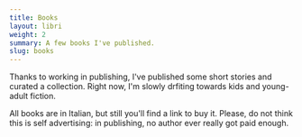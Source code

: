 ```yaml
---
title: Books
layout: libri
weight: 2
summary: A few books I've published.
slug: books
---
```

Thanks to working in publishing, I've published some short stories and curated a collection. Right now, I'm slowly drfiting towards kids and young-adult fiction.

All books are in Italian, but still you'll find a link to buy it.  Please, do not think this is self advertising: in publishing, no author ever really got paid enough.
